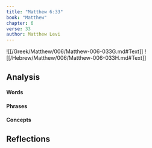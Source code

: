 ```yaml
---
title: "Matthew 6:33"
book: "Matthew"
chapter: 6
verse: 33
author: Matthew Levi
---
```

![[/Greek/Matthew/006/Matthew-006-033G.md#Text]]
![[/Hebrew/Matthew/006/Matthew-006-033H.md#Text]]

## Analysis

#### Words

#### Phrases

#### Concepts

## Reflections
